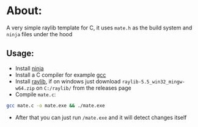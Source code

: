 # About:
A very simple raylib template for C, it uses `mate.h` as the build system and `ninja` files under the hood

## Usage:
- Install [ninja](https://github.com/ninja-build/ninja/releases)
- Install a C compiler for example [gcc](https://gcc.gnu.org/install/)
- Install [raylib](https://github.com/raysan5/raylib/releases), if on windows just download `raylib-5.5_win32_mingw-w64.zip` on `C:/raylib/` from the releases page
- Compile `mate.c`:
```bash
gcc mate.c -o mate.exe && ./mate.exe
```
- After that you can just run `/mate.exe` and it will detect changes itself

